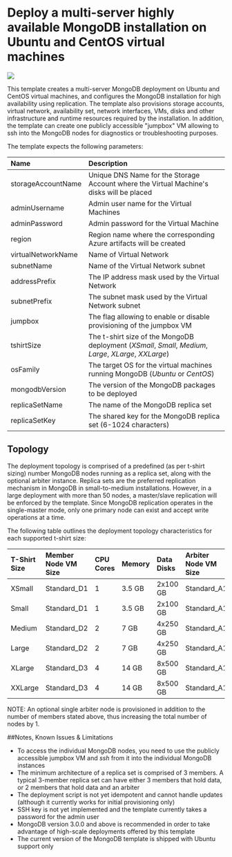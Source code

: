 # Deploy a multi-server highly available MongoDB installation on Ubuntu and CentOS virtual machines

<a href="https://azuredeploy.net/" target="_blank">
    <img src="http://azuredeploy.net/deploybutton.png"/>
</a>

This template creates a multi-server MongoDB deployment on Ubuntu and CentOS virtual machines, and configures the MongoDB installation for high availability using replication.
The template also provisions storage accounts, virtual network, availability set, network interfaces, VMs, disks and other infrastructure and runtime resources required by the installation.
In addition, the template can create one publicly accessible "jumpbox" VM allowing to ssh into the MongoDB nodes for diagnostics or troubleshooting purposes.

The template expects the following parameters:

| Name   | Description    |
|:--- |:---|
| storageAccountName  | Unique DNS Name for the Storage Account where the Virtual Machine's disks will be placed |
| adminUsername  | Admin user name for the Virtual Machines  |
| adminPassword  | Admin password for the Virtual Machine  |
| region | Region name where the corresponding Azure artifacts will be created |
| virtualNetworkName | Name of Virtual Network |
| subnetName | Name of the Virtual Network subnet |
| addressPrefix | The IP address mask used by the Virtual Network |
| subnetPrefix | The subnet mask used by the Virtual Network subnet |
| jumpbox | The flag allowing to enable or disable provisioning of the jumpbox VM |
| tshirtSize | The t-shirt size of the MongoDB deployment (_XSmall_, _Small_, _Medium_, _Large_, _XLarge_, _XXLarge_) |
| osFamily | The target OS for the virtual machines running MongoDB (_Ubuntu_ or _CentOS_) |
| mongodbVersion | The version of the MongoDB packages to be deployed |
| replicaSetName | The name of the MongoDB replica set |
| replicaSetKey | The shared key for the MongoDB replica set (6-1024 characters) |

Topology
--------

The deployment topology is comprised of a predefined (as per t-shirt sizing) number MongoDB nodes running as a replica set, along with the optional
arbiter instance. Replica sets are the preferred replication mechanism in MongoDB in small-to-medium installations. However, in a large deployment 
with more than 50 nodes, a master/slave replication will be enforced by the template. 
Since MongoDB replication operates in the single-master mode, only one primary node can exist and accept write operations at a time.

The following table outlines the deployment topology characteristics for each supported t-shirt size:

| T-Shirt Size | Member Node VM Size | CPU Cores | Memory | Data Disks | Arbiter Node VM Size | # of Members | Arbiter |
|:--- |:---|:---|:---|:---|:---|:---|:---|
| XSmall | Standard_D1 | 1 | 3.5 GB | 2x100 GB | Standard_A1 | 2 | Yes |
| Small | Standard_D1 | 1 | 3.5 GB | 2x100 GB | Standard_A1 | 3 | No |
| Medium | Standard_D2 | 2 | 7 GB | 4x250 GB | Standard_A1 | 5 | Yes |
| Large | Standard_D2 | 2 | 7 GB | 4x250 GB | Standard_A1 | 9 | Yes |
| XLarge | Standard_D3 | 4 | 14 GB | 8x500 GB | Standard_A1 | 17 | Yes |
| XXLarge | Standard_D3 | 4 | 14 GB | 8x500 GB | Standard_A1 | 32 | No |

NOTE: An optional single arbiter node is provisioned in addition to the number of members stated above, thus increasing the total number of nodes by 1.

##Notes, Known Issues & Limitations
- To access the individual MongoDB nodes, you need to use the publicly accessible jumpbox VM and _ssh_ from it into the individual MongoDB instances
- The minimum architecture of a replica set is comprised of 3 members. A typical 3-member replica set can have either 3 members that hold data, or 2 members that hold data and an arbiter
- The deployment script is not yet idempotent and cannot handle updates (although it currently works for initial provisioning only)
- SSH key is not yet implemented and the template currently takes a password for the admin user
- MongoDB version 3.0.0 and above is recommended in order to take advantage of high-scale deployments offered by this template
- The current version of the MongoDB template is shipped with Ubuntu support only